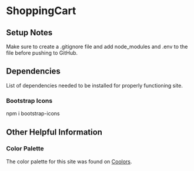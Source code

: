 # ShoppingCart

## Setup Notes
Make sure to create a .gitignore file and add node_modules and .env to the file before pushing to GitHub. 


## Dependencies
List of dependencies needed to be installed for properly functioning site.

### Bootstrap Icons
npm i bootstrap-icons

## Other Helpful Information
### Color Palette
The color palette for this site was found on <a href="https://coolors.co/" target="_blank">Coolors</a>. 
